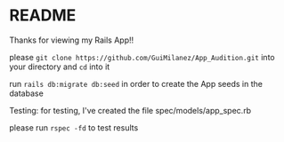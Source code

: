# README

Thanks for viewing my Rails App!!

please `git clone https://github.com/GuiMilanez/App_Audition.git` into your directory and `cd` into it

run `rails db:migrate db:seed` in order to create the App seeds in the database


Testing:
for testing, I've created the file spec/models/app_spec.rb

please run `rspec -fd` to test results
